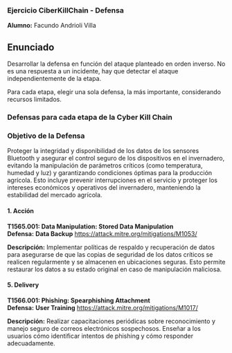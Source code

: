 ### Ejercicio CiberKillChain - Defensa

**Alumno:** Facundo Andrioli Villa

## Enunciado

Desarrollar la defensa en función del ataque planteado en orden inverso. No es una respuesta a un incidente, hay que detectar el ataque independientemente de la etapa.

Para cada etapa, elegir una sola defensa, la más importante, considerando recursos limitados.

### Defensas para cada etapa de la Cyber Kill Chain

### Objetivo de la Defensa
Proteger la integridad y disponibilidad de los datos de los sensores Bluetooth y asegurar el control seguro de los dispositivos en el invernadero, evitando la manipulación de parámetros críticos (como temperatura, humedad y luz) y garantizando condiciones óptimas para la producción agrícola. Esto incluye prevenir interrupciones en el servicio y proteger los intereses económicos y operativos del invernadero, manteniendo la estabilidad del mercado agrícola.

#### 1. Acción

**T1565.001: Data Manipulation: Stored Data Manipulation**  
**Defensa:** **Data Backup**  https://attack.mitre.org/mitigations/M1053/

**Descripción:** Implementar políticas de respaldo y recuperación de datos para asegurarse de que las copias de seguridad de los datos críticos se realicen regularmente y se almacenen en ubicaciones seguras. Esto permite restaurar los datos a su estado original en caso de manipulación maliciosa.

#### 5. Delivery

**T1566.001: Phishing: Spearphishing Attachment**  
**Defensa:** **User Training**  https://attack.mitre.org/mitigations/M1017/

**Descripción:** Realizar capacitaciones periódicas sobre reconocimiento y manejo seguro de correos electrónicos sospechosos. Enseñar a los usuarios cómo identificar intentos de phishing y cómo responder adecuadamente.



